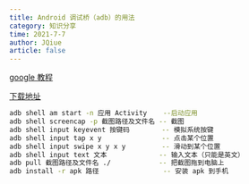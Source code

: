 ```yaml
---
title: Android 调试桥（adb）的用法
category: 知识分享
time: 2021-7-7
author: JQiue
article: false
---
```


[google 教程](https://developer.android.google.cn/studio/command-line/adb)

[下载地址](https://adbshell.com/downloads)

```sh
adb shell am start -n 应用 Activity    --启动应用
adb shell screencap -p 截图路径及文件名 -- 截图
adb shell input keyevent 按键码        -- 模拟系统按键
adb shell input tap x y               -- 点击某个位置
adb shell input swipe x y x y         -- 滑动到某个位置
adb shell input text 文本             -- 输入文本（只能是英文）
adb pull 截图路径及文件名 ./            -- 把截图拖到电脑上
adb install -r apk 路径                -- 安装 apk 到手机
```

<!-- more -->